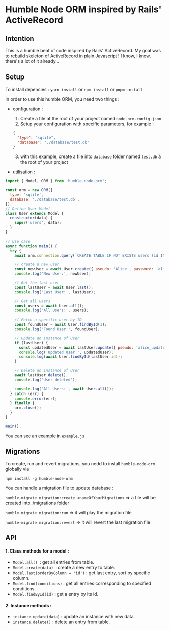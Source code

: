 # Humble Node ORM inspired by Rails' ActiveRecord

## Intention

This is a humble beat of code inspired by Rails' ActiveRecord. My goal was to rebuild skeleton of ActiveRecord in plain Javascript ! I know, I know, there's a lot of it already...

## Setup

To install depencies : `yarn install` or `npm install` or `pnpm install`

In order to use this humble ORM, you need two things :

- configuration :

  1. Create a file at the root of your project named `node-orm.config.json`
  2. Setup your configuration with specific parameters, for example :

  ```json
  {
    "type": "sqlite",
    "database": "./database/test.db"
  }
  ```

  3. with this example, create a file into `database` folder named `test.db` à the root of your project
- utilisation :

```javascript
import { Model, ORM } from 'humble-node-orm';

const orm = new ORM({
  type: 'sqlite',
  database: './database/test.db',
});
// Define User Model
class User extends Model {
  constructor(data) {
    super('users', data);
  }
}

// Use case
async function main() {
  try {
    await orm.connection.query(`CREATE TABLE IF NOT EXISTS users (id INTEGER PRIMARY KEY, pseudo TEXT, password TEXT)`);

    // create a new user
    const newUser = await User.create({ pseudo: 'Alice', password: 'alice123' });
    console.log('New User:', newUser);

    // Get the last user
    const lastUser = await User.last();
    console.log('Last User:', lastUser);

    // Get all users
    const users = await User.all();
    console.log('All Users:', users);

    // Fetch a specific user by ID
    const foundUser = await User.findById(1);
    console.log('Found User:', foundUser);

    // Update an instance of User
    if (lastUser) {
      const updatedUser = await lastUser.update({ pseudo: 'alice_updated' });
      console.log('Updated User:', updatedUser);
      console.log(await User.findById(lastUser.id));
    }

    // Delete an instance of User
    await lastUser.delete();
    console.log('User deleted');

    console.log('All Users:', await User.all());
  } catch (err) {
    console.error(err);
  } finally {
    orm.close();
  }
}

main();

```

You can see an example in `example.js`

## Migrations

To create, run and revert migrations, you nedd to install `humble-node-orm` globally via

`npm install -g humble-node-orm`

You can handle a migration file to update database :

`humble-migrate migration:create <nameOfYourMigration>` => a file will be created into ./migrations folder

`humble-migrate migration:run` => it will play the migration file

`humble-migrate migration:revert` => it will revert the last migration file

## API

#### 1. **Class methods for a model :**

* `Model.all() `: get all entries from table.
* `Model.create(data) `: create a new entry to table.
* `Model.last(orderByColumn = 'id')` : get last entry, sort by specific column.
* `Model.find(conditions)` : get all entries corresponding to specified conditions.
* `Model.findById(id)` : get a entry by its id.

#### 2. **Instance methods  :**

* `instance.update(data)` : update an instance with new data.
* `instance.delete()` : delete an entry from table.
